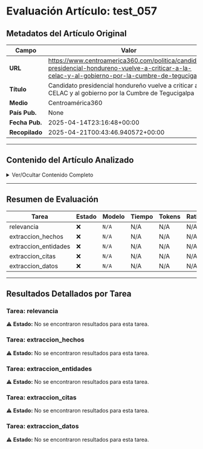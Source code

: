 # Evaluación Artículo: test_057

## Metadatos del Artículo Original

| Campo          | Valor                                      |
|----------------|--------------------------------------------|
| **URL**        | https://www.centroamerica360.com/politica/candidato-presidencial-hondureno-vuelve-a-criticar-a-la-celac-y-al-gobierno-por-la-cumbre-de-tegucigalpa/           |
| **Título**     | Candidato presidencial hondureño vuelve a criticar a la CELAC y al gobierno por la Cumbre de Tegucigalpa       |
| **Medio**      | Centroamérica360         |
| **País Pub.**  | None |
| **Fecha Pub.** | 2025-04-14T23:16:48+00:00 |
| **Recopilado** | 2025-04-21T00:43:46.940572+00:00 |

---

## Contenido del Artículo Analizado

<details>
<summary>Ver/Ocultar Contenido Completo</summary>

```text
El candidato presidencial del Partido Liberal de Honduras, Salvador Nasralla, lanzó nuevas críticas contra la Comunidad de Estados Latinoamericanos y Caribeños (CELAC), calificándola como un “mar de incoherencias lleno de pirañas alcahuetas”, al tiempo que cuestionó el millonario gasto del gobierno hondureño en la reciente cumbre celebrada en Tegucigalpa.
En un mensaje publicado en sus redes sociales, Nasralla compartió un análisis del diplomático uruguayo Washington Abdala, con quien coincidió en que la CELAC muestra un “silencio cómplice” frente a la crisis humanitaria y política que vive Venezuela, y cuya gravedad —sostuvo— es ignorada por los líderes del bloque regional.
“En la CELAC todos fingen que no pasa nada. Así no se construye esa integración de la que hablan”, expresó el excandidato presidencial, al tiempo que cuestionó que Honduras haya invertido millones de lempiras en una reunión “que nadie ve, que no resuelve nada y que sirve más para la foto que para los pueblos”.
Les comparto este análisis certero de Washington Abdala sobre la CELAC. Definitivamente es un mar de incoherencias lleno de pirañas alcahuetas.
Lo más grave es su silencio cómplice ante el drama de Venezuela. En la CELAC todos fingen que no pasa nada. Así no se construye esa… pic.twitter.com/oQHjqGJJCJ
— Salvador Nasralla (@SalvaPresidente) April 14, 2025
El pasado 8 de abril, Honduras fue sede de la cumbre extraordinaria de la CELAC, organizada por el gobierno de Xiomara Castro. Sin embargo, el evento fue duramente criticado por la baja participación de mandatarios: apenas 11 de los 33 presidentes que integran el organismo asistieron, en su mayoría representantes de gobiernos afines a la izquierda.
En el video que compartió Nasralla, Washington Abdala calificó a la CELAC como una entidad “peleada con Estados Unidos”, lo que a su juicio la deja sin capacidad real de incidir en el rumbo del continente. Además, criticó la falta de voluntad política para condenar la situación en Venezuela: “Es increíble que todos estos países, ante una tragedia mayúscula como la que vive Venezuela, hagan olímpicamente como que no pasa absolutamente nada”, dijo.
Nasralla ya había arremetido anteriormente contra la realización del evento, señalando que representaba un gasto innecesario en un país con severas necesidades sociales. Con sus recientes declaraciones, el presidenciable refuerza su postura de que la CELAC es un organismo con escasa efectividad y sin propuestas concretas para resolver las problemáticas más graves de la región.
```
</details>

---

## Resumen de Evaluación

| Tarea | Estado | Modelo | Tiempo | Tokens | Ratio |
|-------|--------|--------|--------|--------|-------|
| relevancia | ❌ | `N/A` | N/A | N/A | N/A |
| extraccion_hechos | ❌ | `N/A` | N/A | N/A | N/A |
| extraccion_entidades | ❌ | `N/A` | N/A | N/A | N/A |
| extraccion_citas | ❌ | `N/A` | N/A | N/A | N/A |
| extraccion_datos | ❌ | `N/A` | N/A | N/A | N/A |

---

## Resultados Detallados por Tarea

### Tarea: relevancia

⚠️ **Estado:** No se encontraron resultados para esta tarea.


### Tarea: extraccion_hechos

⚠️ **Estado:** No se encontraron resultados para esta tarea.


### Tarea: extraccion_entidades

⚠️ **Estado:** No se encontraron resultados para esta tarea.


### Tarea: extraccion_citas

⚠️ **Estado:** No se encontraron resultados para esta tarea.


### Tarea: extraccion_datos

⚠️ **Estado:** No se encontraron resultados para esta tarea.
